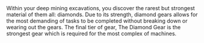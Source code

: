 <chapter name="item.diamondGearItem.name"/>
<lore>
Within your deep mining excavations, you discover the rarest but strongest material of them all: diamonds.
Due to its strength, diamond gears allows for the most demanding of tasks to be completed without breaking down or wearing out the gears.
</lore>
<no_lore>
The final tier of gear, The Diamond Gear is the strongest gear which is required for the most complex of machines.
</no_lore>
<recipes_usages stack="buildcraftcore:gear_diamond"/>